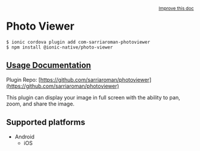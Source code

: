 <a style="float:right;font-size:12px;" href="http://github.com/ionic-team/ionic-native/edit/master/src/@ionic-native/plugins/photo-viewer/index.ts#L29">
  Improve this doc
</a>

# Photo Viewer

```
$ ionic cordova plugin add com-sarriaroman-photoviewer
$ npm install @ionic-native/photo-viewer
```

## [Usage Documentation](https://ionicframework.com/docs/native/photo-viewer/)

Plugin Repo: [https://github.com/sarriaroman/photoviewer](https://github.com/sarriaroman/photoviewer)

This plugin can display your image in full screen with the ability to pan, zoom, and share the image.

## Supported platforms

- Android
  - iOS
  


